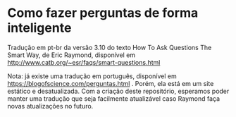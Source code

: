 # Como fazer perguntas de forma inteligente

Tradução em pt-br da versão 3.10 do texto How To Ask Questions The Smart Way, de Eric Raymond, disponível em http://www.catb.org/~esr/faqs/smart-questions.html


Nota: já existe uma tradução em português, disponível em https://blogofscience.com/perguntas.html . Porém, ela está em um site estático e desatualizada. Com a criação deste repositório, esperamos poder manter uma tradução que seja facilmente atualizável caso Raymond faça novas atualizações no futuro.
